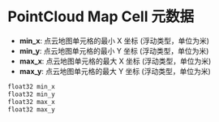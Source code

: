 # PointCloud Map Cell 元数据

- **min_x**: 点云地图单元格的最小 X 坐标 (浮动类型，单位为米)
- **min_y**: 点云地图单元格的最小 Y 坐标 (浮动类型，单位为米)
- **max_x**: 点云地图单元格的最大 X 坐标 (浮动类型，单位为米)
- **max_y**: 点云地图单元格的最大 Y 坐标 (浮动类型，单位为米)

```xml
float32 min_x
float32 min_y
float32 max_x
float32 max_y
```
